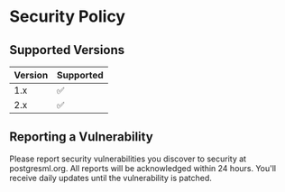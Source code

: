 # Security Policy

## Supported Versions

| Version | Supported          |
| ------- | ------------------ |
| 1.x     | :white_check_mark: |
| 2.x     | :white_check_mark: |

## Reporting a Vulnerability

Please report security vulnerabilities you discover to security at postgresml.org.
All reports will be acknowledged within 24 hours. You'll receive daily updates
until the vulnerability is patched.
